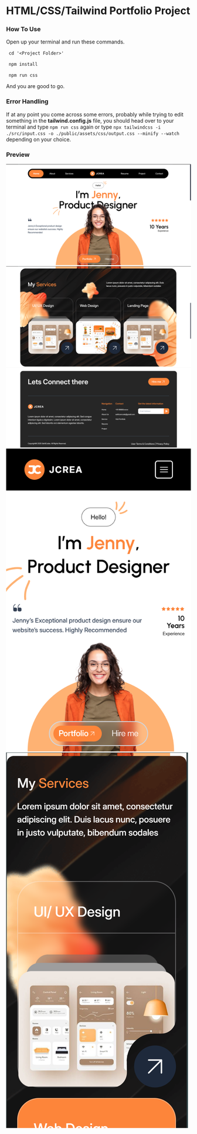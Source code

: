 # HTML/CSS/Tailwind Portfolio Project

### How To Use

 Open up your terminal and run these commands.
```
 cd '<Project Folder>'
```
```
 npm install
```
```
 npm run css
```

And you are good to go.

### Error Handling
If at any point you come across some errors, probably while trying to edit something in the **tailwind.config.js** file, you should head over to your terminal and type `npm run css` again or type `npx tailwindcss -i ./src/input.css -o ./public/assets/css/output.css --minify --watch` depending on your choice.


### Preview

![Project Preview : Hero Desktop](./_project-preview/hero1-desktop.png)
![Project Preview : Services Desktop](./_project-preview/services1-desktop.png)
![Project Preview : Footer Desktop](./_project-preview/footer1-desktop.png)
![Project Preview : Hero Mobile](./_project-preview/hero1-mobile.png)
![Project Preview : Services Mobile](./_project-preview/services1-mobile.png)
